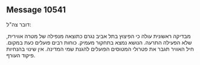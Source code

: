 ## Message 10541

דובר צה"ל:

מבדיקה ראשונית עולה כי הפיצוץ בתל אביב נגרם כתוצאה מנפילה של מטרה אווירית, שלא הפעילה התרעה. הנושא נמצא בתחקור מעמיק. כוחות רבים פועלים כעת במקום.
חיל האוויר תגבר את פטרולי המטוסים הפועלים להגנת שמי המדינה.
אין שינוי בהנחיות פיקוד העורף.


